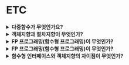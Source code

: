 # ETC

<details>
<summary><strong>다중함수가 무엇인가요?</strong></summary>  
<hr>
<ul><li>답변</li></ul>
<hr>
</details>


<details>
<summary><strong>객체지향과 절차지향이 무엇인가?</strong></summary>  
<hr>
<ul><li>답변</li></ul>
<hr>
</details>


<details>
<summary><strong>FP 프로그래밍(함수형 프로그래밍)이 무엇인가?</strong></summary>  
<hr>
<ul><li>답변</li></ul>
<hr>
</details>


<details>
<summary><strong>FP 프로그래밍(함수형 프로그래밍)이 무엇인가?</strong></summary>  
<hr>
<ul><li>답변</li></ul>
<hr>
</details>


<details>
<summary><strong>함수형 인터페이스와 객체지향의 차이점이 무엇인가?</strong></summary>  
<hr>
<ul><li>답변</li></ul>
<hr>
</details>

